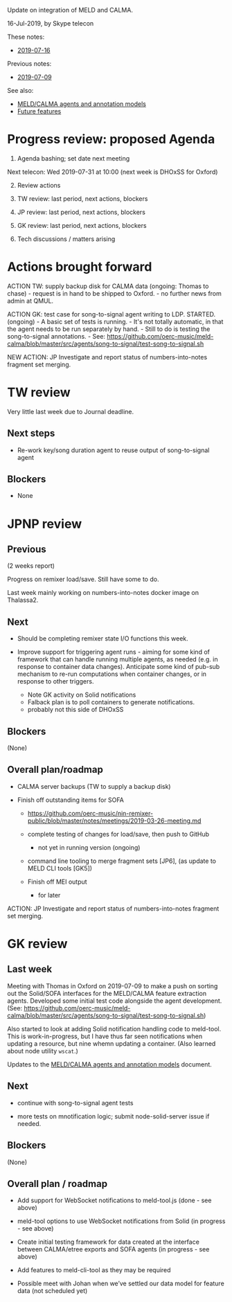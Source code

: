 Update on integration of MELD and CALMA.

16-Jul-2019, by Skype telecon

These notes:
- [2019-07-16](https://github.com/oerc-music/meld-calma/blob/master/notes/planning/20190716-telecon.md)  

Previous notes:
- [2019-07-09](https://github.com/oerc-music/meld-calma/blob/master/notes/planning/20190709-update.md)  


See also:

- [MELD/CALMA agents and annotation models](https://github.com/oerc-music/meld-calma/blob/master/notes/meld-calma-agents-and-annotation-models.md)
- [Future features](https://github.com/oerc-music/meld-calma/blob/master/notes/future-features.md)


# Progress review: proposed Agenda

1. Agenda bashing; set date next meeting

Next telecon: Wed 2019-07-31 at 10:00 (next week is DHOxSS for Oxford)

2. Review actions

3. TW review: last period, next actions, blockers

4. JP review: last period, next actions, blockers

5. GK review: last period, next actions, blockers

6. Tech discussions / matters arising


# Actions brought forward

ACTION TW: supply backup disk for CALMA data (ongoing: Thomas to chase)
    - request is in hand to be shipped to Oxford.
    - no further news from admin at QMUL.

ACTION GK: test case for song-to-signal agent writing to LDP. STARTED. (ongoing)
    - A basic set of tests is running.
    - It's not totally automatic, in that the agent needs to be run separately by hand.
    - Still to do is testing the song-to-signal annotations.
    - See: https://github.com/oerc-music/meld-calma/blob/master/src/agents/song-to-signal/test-song-to-signal.sh

NEW ACTION: JP Investigate and report status of numbers-into-notes fragment set merging.


# TW review

Very little last week due to Journal deadline.

## Next steps

- Re-work key/song duration agent to reuse output of song-to-signal agent

## Blockers

- None

# JPNP review

## Previous

(2 weeks report)

Progress on remixer load/save.  Still have some to do.

Last week mainly working on numbers-into-notes docker image on Thalassa2.

<!--
- Hopeful of completing remixer state I/O functions

- ?? Improve support for running agents - aiming for some kind of framework that can handle running multiple agents, as needed (e.g. in response to container data changes).  Anticipate some kind of pub-sub mechanism to re-run computations when container changes, or in response to other triggers.
    - Note GK activity on Solid notifications
-->

## Next

- Should be completing remixer state I/O functions this week.

- Improve support for triggering agent runs - aiming for some kind of framework that can handle running multiple agents, as needed (e.g. in response to container data changes).  Anticipate some kind of pub-sub mechanism to re-run computations when container changes, or in response to other triggers.
    - Note GK activity on Solid notifications
    - Falback plan is to poll containers to generate notifications.
    - probably not this side of DHOxSS

## Blockers

(None)

## Overall plan/roadmap

- CALMA server backups (TW to supply a backup disk)

- Finish off outstanding items for SOFA 
    - https://github.com/oerc-music/nin-remixer-public/blob/master/notes/meetings/2019-03-26-meeting.md

    - complete testing of changes for load/save, then push to GitHub
        - not yet in running version (ongoing)

    - command line tooling to merge fragment sets [JP6], (as update to MELD CLI tools [GK5])

    - Finish off MEI output
        - for later

ACTION: JP Investigate and report status of numbers-into-notes fragment set merging.


# GK review

## Last week

Meeting with Thomas in Oxford on 2019-07-09 to make a push on sorting out the Solid/SOFA interfaces for the MELD/CALMA feature extraction agents.  Developed some initial test code alongside the agent development.  (See: https://github.com/oerc-music/meld-calma/blob/master/src/agents/song-to-signal/test-song-to-signal.sh)

Also started to look at adding Solid notification handling code to meld-tool.  This is work-in-progress, but I have thus far seen notifications when updating a resource, but nine whemn updating a container.  (Also learned about node utility `wscat`.)

Updates to the [MELD/CALMA agents and annotation models](https://github.com/oerc-music/meld-calma/blob/master/notes/meld-calma-agents-and-annotation-models.md) document.

## Next

- continue with song-to-signal agent tests

- more tests on mnotification logic; submit node-solid-server issue if needed.


## Blockers

(None)

## Overall plan / roadmap

- Add support for WebSocket notifications to meld-tool.js (done - see above)

- meld-tool options to use WebSocket notifications from Solid (in progress - see above)

- Create initial testing framework for data created at the interface between CALMA/etree exports and SOFA agents (in progress - see above)

- Add features to meld-cli-tool as they may be required

- Possible meet with Johan when we’ve settled our data model for feature data (not scheduled yet)

